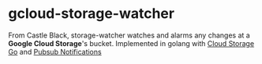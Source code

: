 # gcloud-storage-watcher
From Castle Black, storage-watcher watches and alarms any changes at a **Google Cloud Storage**'s bucket.
Implemented in golang with [Cloud Storage Go](https://pkg.go.dev/cloud.google.com/go/storage) and [Pubsub Notifications](https://cloud.google.com/storage/docs/pubsub-notifications) 
